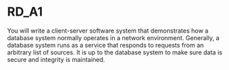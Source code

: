 # RD_A1
You will write a client-server software system that demonstrates how a database system normally operates in a network environment. Generally, a database system runs as a service that responds to requests from an arbitrary list of sources. It is up to the database system to make sure data is secure and integrity is maintained. 
